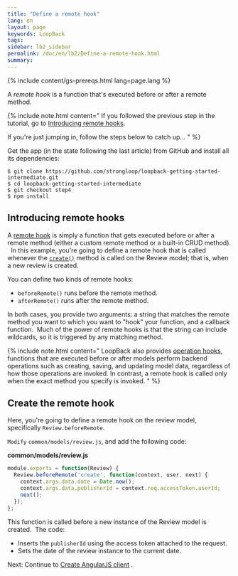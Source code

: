 ```yaml
---
title: "Define a remote hook"
lang: en
layout: page
keywords: LoopBack
tags:
sidebar: lb2_sidebar
permalink: /doc/en/lb2/Define-a-remote-hook.html
summary:
---
```


{% include content/gs-prereqs.html lang=page.lang %}

A _remote hook_ is a function that's executed before or after a remote method.

{% include note.html content="
If you followed the previous step in the tutorial, go to [Introducing remote hooks](#introducing-remote-hooks).

If you're just jumping in, follow the steps below to catch up...
" %}

Get the app (in the state following the last article) from GitHub and install all its dependencies:

```
$ git clone https://github.com/strongloop/loopback-getting-started-intermediate.git
$ cd loopback-getting-started-intermediate
$ git checkout step4
$ npm install
```

## Introducing remote hooks

A [remote hook](/doc/{{page.lang}}/lb2/Remote-hooks) is simply a function that gets executed before or after a remote method (either a custom remote method or a built-in CRUD method).   In this example, you're going to define a remote hook that is called whenever the [`create()`](https://apidocs.strongloop.com/loopback/#persistedmodel-create) method is called on the Review model; that is, when a new review is created.

You can define two kinds of remote hooks:

*   `beforeRemote()` runs before the remote method.
*   `afterRemote()` runs after the remote method.

In both cases, you provide two arguments: a string that matches the remote method you want to which you want to "hook" your function, and a callback function.  Much of the power of remote hooks is that the string can include wildcards, so it is triggered by any matching method.

{% include note.html content="
LoopBack also provides [operation hooks](/doc/en/lb2/Operation-hooks), functions that are executed before or after models perform backend operations such as creating, saving, and updating model data, regardless of how those operations are invoked. In contrast, a remote hook is called only when the exact method you specify is invoked.
" %}

## Create the remote hook

Here, you're going to define a remote hook on the review model, specifically `Review.beforeRemote`.

`Modify` `common/models/review.js`, and add the following code:

**common/models/review.js**

```js
module.exports = function(Review) {
  Review.beforeRemote('create', function(context, user, next) {
    context.args.data.date = Date.now();
    context.args.data.publisherId = context.req.accessToken.userId;
    next();
  });
};
```

This function is called before a new instance of the Review model is created.  The code:

*   Inserts the `publisherId` using the access token attached to the request.
*   Sets the date of the review instance to the current date.  

Next: Continue to [Create AngularJS client](/doc/{{page.lang}}/lb2/Create-AngularJS-client.html) .
